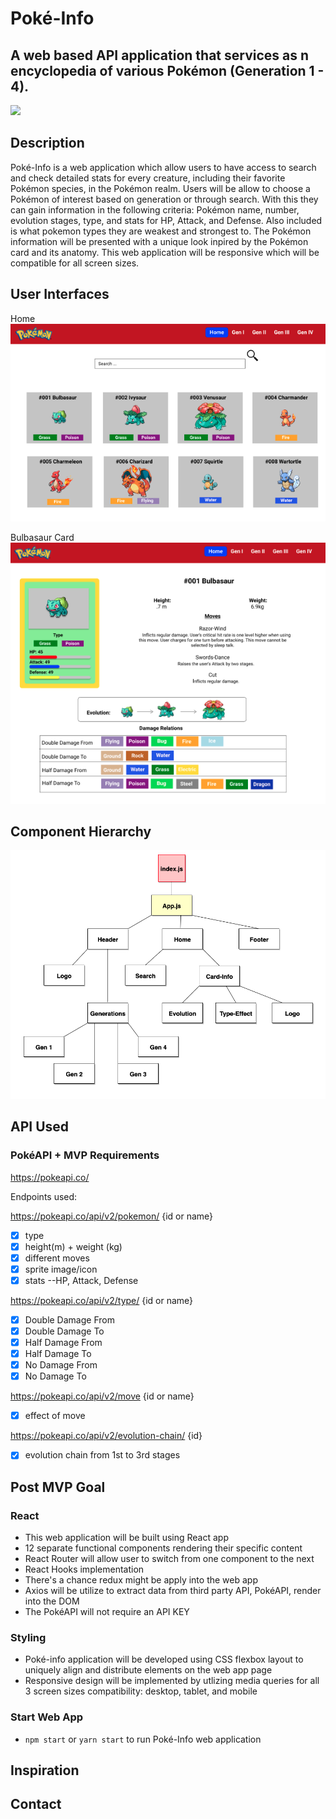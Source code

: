 # Poké-Info

## A web based API application that services as n encyclopedia of various Pokémon (Generation 1 - 4). 
<img src="https://upload.wikimedia.org/wikipedia/commons/9/98/International_Pok%C3%A9mon_logo.svg"/>

## Description

Poké-Info is a web application which allow users to have access to search and check detailed stats for every creature, including their favorite Pokémon species, in the Pokémon realm. Users will be allow to choose a Pokémon of interest based on generation or through search. With this they can  gain information in the following criteria: Pokémon name, number, evolution stages, type, and stats for HP, Attack, and Defense. Also included is what pokemon types they are weakest and strongest to.  The Pokémon information will be presented with a unique look inpired by the Pokémon card and its anatomy. This web application will be responsive which will be compatible for all screen sizes. 



## User Interfaces

Home<br>
<img src=Home.png/>

Bulbasaur Card<br>
<img src=Bulbasaur.png/>

## Component Hierarchy
<img src=Component_Hierarchy.png/>

## API Used

### PokéAPI + MVP Requirements

https://pokeapi.co/

Endpoints used: <br>

https://pokeapi.co/api/v2/pokemon/ {id or name}<br>
- [x] type
- [x] height(m) + weight (kg) 
- [x] different moves 
- [x] sprite image/icon 
- [x] stats --HP, Attack, Defense

https://pokeapi.co/api/v2/type/ {id or name}<br>
- [x] Double Damage From
- [x] Double Damage To 
- [x] Half Damage From 
- [x] Half Damage To
- [x] No Damage From
- [x] No Damage To 

https://pokeapi.co/api/v2/move {id or name} <br>
- [x] effect of move 

https://pokeapi.co/api/v2/evolution-chain/ {id} <br> 
- [x] evolution chain from 1st to 3rd stages


## Post MVP Goal


### React
- This web application will be built using React app
- 12 separate functional components rendering their specific content
- React Router will allow user to switch from one component to the next
- React Hooks implementation
- There's a chance redux might be apply into the web app
- Axios will be utilize to extract data from third party API, PokéAPI, render into the DOM
- The PokéAPI will not require an API KEY

### Styling
- Poké-info application will be developed using CSS flexbox layout to uniquely align and distribute elements on the web app page
- Responsive design will be implemented by utlizing media queries for all 3 screen sizes compatibility: desktop, tablet, and mobile

### Start Web App
- `npm start` or `yarn start` to run Poké-Info web application

## Inspiration

## Contact
